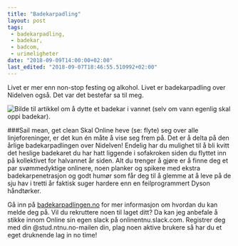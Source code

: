 ```yaml
---
title: "Badekarpadling"
layout: post
tags: 
 - badekarpadling,
 - badekar,
 - badcom,
 - urimeligheter
date: "2018-09-09T14:00:00+02:00"
last_edited: "2018-09-07T18:46:55.510992+02:00"
---
```

Livet er mer enn non-stop festing og alkohol. Livet er badekarpadling over Nidelven også. Det var det bestefar sa til meg.

![Bilde til artikkel om å dytte et badekar i vannet (selv om vann egenlig skal oppi badekar).](https://online.ntnu.no/media/images/responsive/7e830886-5185-4b7d-abbc-fd9a46ad5cc1.png)

###Sail mean, get clean
Skal Online heve (se: flyte) seg over alle linjeforeninger, er det kun én måte å vise seg frem på. Det er å delta på den årlige badekarpadlingen over Nidelven! Endelig har du mulighet til å bli kvitt det heslige badekaret du har hatt liggende i sofakroken siden du flyttet inn på kollektivet for halvannet år siden. Alt du trenger å gjøre er å finne deg et par svømmedyktige onlinere, noen planker og spikere med ekstra badekarpenetrasjon	og godt humør som får deg til å glemme at å leve på de sju hav i tretti år faktisk suger hardere enn en feilprogrammert Dyson håndtørker.

Gå inn på [badekarpadlingen.no](http://www.badekarpadlingen.no) for mer informasjon om hvordan du kan melde deg på. Vil du rekruttere noen til laget ditt? Da kan jeg anbefale å stikke innom Online sin egen slack på onlinentnu.slack.com. Registrer deg med din @stud.ntnu.no-mailen din, plag noen aktive brukere så har du et eget druknende lag in no time!